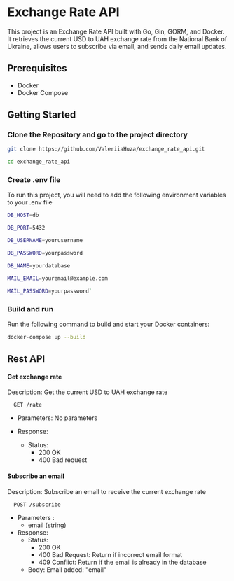 # Exchange Rate API

This project is an Exchange Rate API built with Go, Gin, GORM, and Docker. It retrieves the current USD to UAH exchange rate from the National Bank of Ukraine, allows users to subscribe via email, and sends daily email updates.

## Prerequisites

- Docker
- Docker Compose

## Getting Started

### Clone the Repository and go to the project directory

```sh
git clone https://github.com/ValeriiaHuza/exchange_rate_api.git

cd exchange_rate_api
```

### Create .env file

To run this project, you will need to add the following environment variables to your .env file

```sh
DB_HOST=db

DB_PORT=5432

DB_USERNAME=yourusername

DB_PASSWORD=yourpassword

DB_NAME=yourdatabase

MAIL_EMAIL=youremail@example.com

MAIL_PASSWORD=yourpassword`

```

### Build and run

Run the following command to build and start your Docker containers:

```sh
docker-compose up --build
```

## Rest API

#### Get exchange rate

Description: Get the current USD to UAH exchange rate

```http
  GET /rate
```
- Parameters: No parameters

- Response:
    - Status: 
         - 200 OK
         - 400 Bad request 
   

#### Subscribe an email

Description:  Subscribe an email to receive the current exchange rate

```http
  POST /subscribe
```

- Parameters :
    - email (string)
- Response:
   - Status: 
       - 200 OK
       - 400 Bad Request: Return if incorrect email format
       - 409 Conflict: Return if the email is already in the database
   - Body: Email added: "email" 
